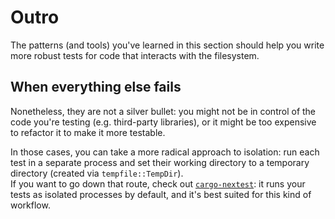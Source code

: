 # Outro

The patterns (and tools) you've learned in this section should help you write more robust tests
for code that interacts with the filesystem.  

## When everything else fails

Nonetheless, they are not a silver bullet: you might not be in control of the code you're testing (e.g. third-party libraries),
or it might be too expensive to refactor it to make it more testable.

In those cases, you can take a more radical approach to isolation: run each test in a separate process 
and set their working directory to a temporary directory (created via `tempfile::TempDir`).  
If you want to go down that route, check out [`cargo-nextest`](https://nexte.st/): it runs your tests as 
isolated processes by default, and it's best suited for this kind of workflow.
